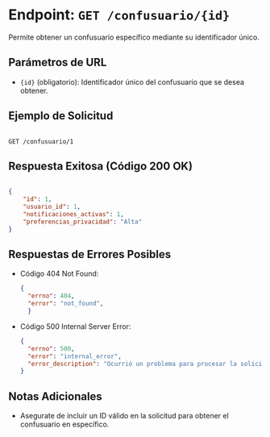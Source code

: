 <!-- Documentacion de un endpoint get que trae un item especifico de la coleccion confusuario -->

# Endpoint: `GET /confusuario/{id}`

Permite obtener un confusuario específico mediante su identificador único.

## Parámetros de URL

- `{id}` (obligatorio): Identificador único del confusuario que se desea obtener.

## Ejemplo de Solicitud

```http

GET /confusuario/1

```

## Respuesta Exitosa (Código 200 OK)

```json

{
    "id": 1,
    "usuario_id": 1,
    "notificaciones_activas": 1,
    "preferencias_privacidad": "Alta"
}

```

## Respuestas de Errores Posibles

- Código 404 Not Found:

  ```json
  {
    "errno": 404,
    "error": "not_found",
    }
  ```

- Código 500 Internal Server Error:

  ```json
  {
    "errno": 500,
    "error": "internal_error",
    "error_description": "Ocurrió un problema para procesar la solicitud"
  }
  ```

## Notas Adicionales

- Asegurate de incluir un ID válido en la solicitud para obtener el confusuario en específico.
